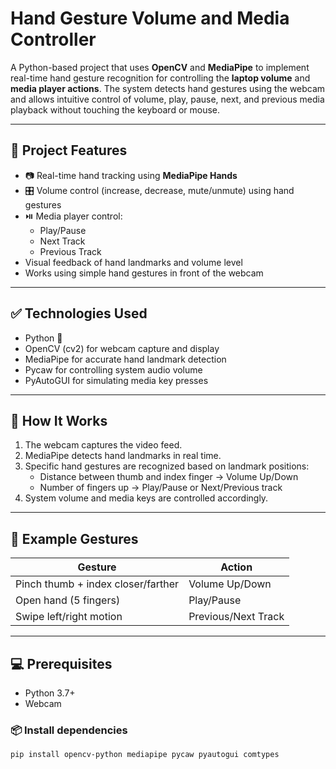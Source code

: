 # Hand Gesture Volume and Media Controller

A Python-based project that uses **OpenCV** and **MediaPipe** to implement real-time hand gesture recognition for controlling the **laptop volume** and **media player actions**. The system detects hand gestures using the webcam and allows intuitive control of volume, play, pause, next, and previous media playback without touching the keyboard or mouse.

---

## 🎯 Project Features

- 📷 Real-time hand tracking using **MediaPipe Hands**
- 🎛️ Volume control (increase, decrease, mute/unmute) using hand gestures
- ⏯️ Media player control:
  - Play/Pause
  - Next Track
  - Previous Track
- Visual feedback of hand landmarks and volume level
- Works using simple hand gestures in front of the webcam

---

## ✅ Technologies Used

- Python 🐍
- OpenCV (cv2) for webcam capture and display
- MediaPipe for accurate hand landmark detection
- Pycaw for controlling system audio volume
- PyAutoGUI for simulating media key presses

---

## 🚀 How It Works

1. The webcam captures the video feed.
2. MediaPipe detects hand landmarks in real time.
3. Specific hand gestures are recognized based on landmark positions:
   - Distance between thumb and index finger → Volume Up/Down
   - Number of fingers up → Play/Pause or Next/Previous track
4. System volume and media keys are controlled accordingly.

---

## 🎯 Example Gestures

| Gesture | Action |
|---------|--------|
| Pinch thumb + index closer/farther | Volume Up/Down |
| Open hand (5 fingers) | Play/Pause |
| Swipe left/right motion | Previous/Next Track |

---

## 💻 Prerequisites

- Python 3.7+
- Webcam

### 📦 Install dependencies

```bash
pip install opencv-python mediapipe pycaw pyautogui comtypes
